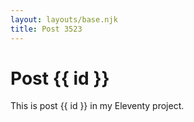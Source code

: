 ```yaml
---
layout: layouts/base.njk
title: Post 3523
---
```


# Post {{ id }}

This is post {{ id }} in my Eleventy project.
